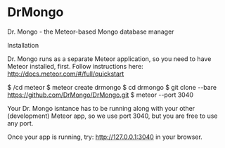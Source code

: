# DrMongo

Dr. Mongo - the Meteor-based Mongo database manager

Installation

Dr. Mongo runs as a separate Meteor application, so you need to have Meteor installed, first. Follow instructions here: http://docs.meteor.com/#/full/quickstart

$ /cd meteor
$ meteor create drmongo
$ cd drmongo
$ git clone --bare https://github.com/DrMongo/DrMongo.git
$ meteor --port 3040

Your Dr. Mongo isntance has to be running along with your other (development) Meteor app, so we use port 3040, but you are free to use any port.

Once your app is running, try: http://127.0.0.1:3040 in your browser.
